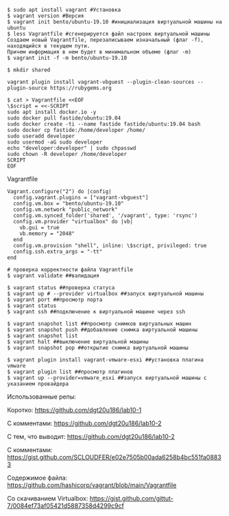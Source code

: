 
```
$ sudo apt install vagrant #Установка
$ vagrant version #Версия
$ vagrant init bento/ubuntu-19.10 #инициализация виртуальной машины на ubuntu
$ less Vagrantfile #сгенерируется файл настроек виртуальной машины
Создаем новый Vagrantfile, перезаписываем изначальный (флаг -f), находящийся в текущем пути. 
Причем информация в нем будет в минимальном объеме (флаг -m)
$ vagrant init -f -m bento/ubuntu-19.10 
```

```
$ mkdir shared
```

```
vagrant plugin install vagrant-vbguest --plugin-clean-sources --plugin-source https://rubygems.org
```
```
$ cat > Vagrantfile <<EOF
\$script = <<-SCRIPT
sudo apt install docker.io -y
sudo docker pull fastide/ubuntu:19.04
sudo docker create -ti --name fastide fastide/ubuntu:19.04 bash
sudo docker cp fastide:/home/developer /home/
sudo useradd developer
sudo usermod -aG sudo developer
echo "developer:developer" | sudo chpasswd
sudo chown -R developer /home/developer
SCRIPT
EOF
```

Vagrantfile

```
Vagrant.configure("2") do |config|
  config.vagrant.plugins = ["vagrant-vbguest"]
  config.vm.box = "bento/ubuntu-19.10"
  config.vm.network "public_network"
  config.vm.synced_folder('shared', '/vagrant', type: 'rsync')
  config.vm.provider "virtualbox" do |vb|
    vb.gui = true
    vb.memory = "2048"
  end
  config.vm.provision "shell", inline: \$script, privileged: true
  config.ssh.extra_args = "-tt"
end
```

```
# проверка корректности файла Vagrantfile
$ vagrant validate ##валидация

$ vagrant status ##проверка статуса
$ vagrant up # --provider virtualbox ##запуск виртуальной машины
$ vagrant port ##просмотр порта
$ vagrant status
$ vagrant ssh ##подключение к виртуальной машине через ssh

$ vagrant snapshot list ##просмотр снимков виртуальных машин
$ vagrant snapshot push ##добавление снимка виртуальной машины
$ vagrant snapshot list
$ vagrant halt ##выключение виртуальной машины
$ vagrant snapshot pop ##открытие снимка виртуальной машины
```

```
$ vagrant plugin install vagrant-vmware-esxi ##установка плагина vmware
$ vagrant plugin list ##просмотр плагинов
$ vagrant up --provider=vmware_esxi ##запуск виртуальной машины с указанием провайдера
```


Использованные репы:

Коротко: https://github.com/dgt20u186/lab10-1

С комментами: https://github.com/dgt20u186/lab10-2

С тем, что выводит: https://github.com/dgt20u186/lab10-2

С комментами: https://gist.github.com/SCLOUDFER/e02e7505b00ada6258b4bc551fa08833

Содержимое файла: https://github.com/hashicorp/vagrant/blob/main/Vagrantfile

Со скачиванием Virtualbox: https://gist.github.com/gittut-7/0084ef73af05421d5887358d4299c9cf
